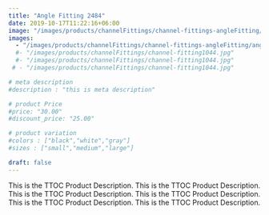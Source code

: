 ```yaml
---
title: "Angle Fitting 2484"
date: 2019-10-17T11:22:16+06:00
image: "/images/products/channelFittings/channel-fittings-angleFitting/angle-fitting2484.png"
images: 
  - "/images/products/channelFittings/channel-fittings-angleFitting/angle-fitting2484.png"
  #- "/images/products/channelFittings/channel-fitting1044.jpg"
  #- "/images/products/channelFittings/channel-fitting1044.jpg"
 # - "/images/products/channelFittings/channel-fitting1044.jpg"

# meta description
#description : "this is meta description"

# product Price
#price: "30.00"
#discount_price: "25.00"

# product variation
#colors : ["black","white","gray"]
#sizes : ["small","medium","large"]

draft: false
---
```


This is the TTOC Product Description. This is the TTOC Product Description. This is the TTOC Product Description. This is the TTOC Product Description. This is the TTOC Product Description. This is the TTOC Product Description. 